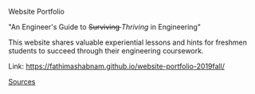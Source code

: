 Website Portfolio 

"An Engineer's Guide to <s> Surviving </s> <i> Thriving </i> in Engineering" 

This website shares valuable experiential lessons and hints for freshmen students to succeed through their engineering coursework. 

Link: https://fathimashabnam.github.io/website-portfolio-2019fall/

[Sources](SOURCES.md)
